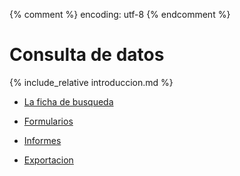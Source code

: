 {% comment %} encoding: utf-8 {% endcomment %}

# Consulta de datos

{% include_relative introduccion.md %}

* [La ficha de busqueda](ficha_de_busqueda/index.md)

* [Formularios](formularios.md)

* [Informes](informes.md)

* [Exportacion](exportacion.md)

